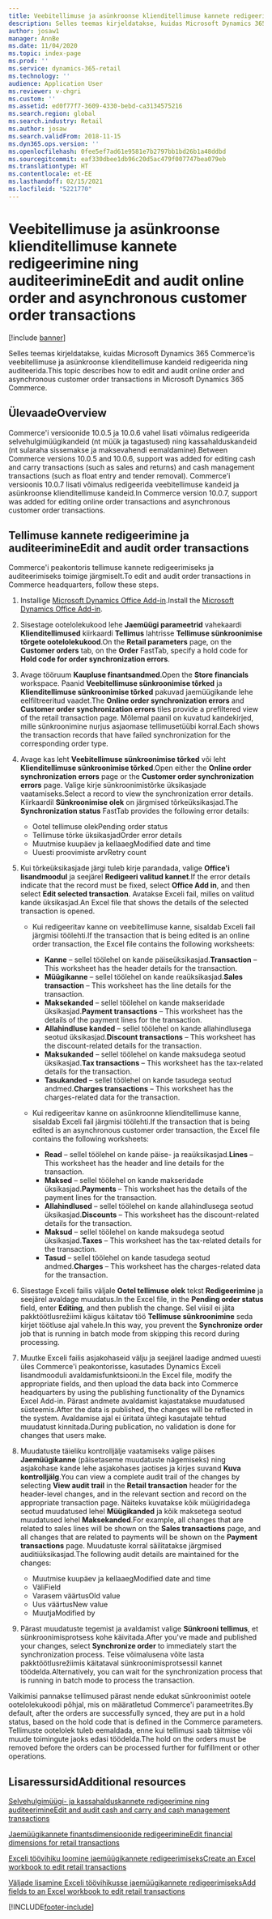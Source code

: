 ```yaml
---
title: Veebitellimuse ja asünkroonse klienditellimuse kannete redigeerimine ning auditeerimine
description: Selles teemas kirjeldatakse, kuidas Microsoft Dynamics 365 Commerce'is veebitellimuse ja asünkroonse klienditellimuse kandeid redigeerida ning auditeerida.
author: josaw1
manager: AnnBe
ms.date: 11/04/2020
ms.topic: index-page
ms.prod: ''
ms.service: dynamics-365-retail
ms.technology: ''
audience: Application User
ms.reviewer: v-chgri
ms.custom: ''
ms.assetid: ed0f77f7-3609-4330-bebd-ca3134575216
ms.search.region: global
ms.search.industry: Retail
ms.author: josaw
ms.search.validFrom: 2018-11-15
ms.dyn365.ops.version: ''
ms.openlocfilehash: 0fee5ef7ad61e9581e7b2797bb1bd26b1a48ddbd
ms.sourcegitcommit: eaf330dbee1db96c20d5ac479f007747bea079eb
ms.translationtype: HT
ms.contentlocale: et-EE
ms.lasthandoff: 02/15/2021
ms.locfileid: "5221770"
---
```

# <a name="edit-and-audit-online-order-and-asynchronous-customer-order-transactions"></a><span data-ttu-id="a5f0a-103">Veebitellimuse ja asünkroonse klienditellimuse kannete redigeerimine ning auditeerimine</span><span class="sxs-lookup"><span data-stu-id="a5f0a-103">Edit and audit online order and asynchronous customer order transactions</span></span>

[!include [banner](../includes/banner.md)]

<span data-ttu-id="a5f0a-104">Selles teemas kirjeldatakse, kuidas Microsoft Dynamics 365 Commerce'is veebitellimuse ja asünkroonse klienditellimuse kandeid redigeerida ning auditeerida.</span><span class="sxs-lookup"><span data-stu-id="a5f0a-104">This topic describes how to edit and audit online order and asynchronous customer order transactions in Microsoft Dynamics 365 Commerce.</span></span>

## <a name="overview"></a><span data-ttu-id="a5f0a-105">Ülevaade</span><span class="sxs-lookup"><span data-stu-id="a5f0a-105">Overview</span></span>

<span data-ttu-id="a5f0a-106">Commerce'i versioonide 10.0.5 ja 10.0.6 vahel lisati võimalus redigeerida selvehulgimüügikandeid (nt müük ja tagastused) ning kassahalduskandeid (nt sularaha sissemakse ja maksevahendi eemaldamine).</span><span class="sxs-lookup"><span data-stu-id="a5f0a-106">Between Commerce versions 10.0.5 and 10.0.6, support was added for editing cash and carry transactions (such as sales and returns) and cash management transactions (such as float entry and tender removal).</span></span> <span data-ttu-id="a5f0a-107">Commerce'i versioonis 10.0.7 lisati võimalus redigeerida veebitellimuse kandeid ja asünkroonse klienditellimuse kandeid.</span><span class="sxs-lookup"><span data-stu-id="a5f0a-107">In Commerce version 10.0.7, support was added for editing online order transactions and asynchronous customer order transactions.</span></span>

## <a name="edit-and-audit-order-transactions"></a><span data-ttu-id="a5f0a-108">Tellimuse kannete redigeerimine ja auditeerimine</span><span class="sxs-lookup"><span data-stu-id="a5f0a-108">Edit and audit order transactions</span></span>

<span data-ttu-id="a5f0a-109">Commerce'i peakontoris tellimuse kannete redigeerimiseks ja auditeerimiseks toimige järgmiselt.</span><span class="sxs-lookup"><span data-stu-id="a5f0a-109">To edit and audit order transactions in Commerce headquarters, follow these steps.</span></span>

1. <span data-ttu-id="a5f0a-110">Installige [Microsoft Dynamics Office Add-in](https://appsource.microsoft.com/product/office/WA104379629?tab=Overview).</span><span class="sxs-lookup"><span data-stu-id="a5f0a-110">Install the [Microsoft Dynamics Office Add-in](https://appsource.microsoft.com/product/office/WA104379629?tab=Overview).</span></span>
1. <span data-ttu-id="a5f0a-111">Sisestage ootelolekukood lehe **Jaemüügi parameetrid** vahekaardi **Klienditellimused** kiirkaardi **Tellimus** lahtrisse **Tellimuse sünkroonimise tõrgete ootelolekukood**.</span><span class="sxs-lookup"><span data-stu-id="a5f0a-111">On the **Retail parameters** page, on the **Customer orders** tab, on the **Order** FastTab, specify a hold code for **Hold code for order synchronization errors**.</span></span>
1. <span data-ttu-id="a5f0a-112">Avage tööruum **Kaupluse finantsandmed**.</span><span class="sxs-lookup"><span data-stu-id="a5f0a-112">Open the **Store financials** workspace.</span></span> <span data-ttu-id="a5f0a-113">Paanid **Veebitellimuse sünkroonimise tõrked** ja **Klienditellimuse sünkroonimise tõrked** pakuvad jaemüügikande lehe eelfiltreeritud vaadet.</span><span class="sxs-lookup"><span data-stu-id="a5f0a-113">The **Online order synchronization errors** and **Customer order synchronization errors** tiles provide a prefiltered view of the retail transaction page.</span></span> <span data-ttu-id="a5f0a-114">Mõlemal paanil on kuvatud kandekirjed, mille sünkroonimine nurjus asjaomase tellimusetüübi korral.</span><span class="sxs-lookup"><span data-stu-id="a5f0a-114">Each shows the transaction records that have failed synchronization for the corresponding order type.</span></span>
1. <span data-ttu-id="a5f0a-115">Avage kas leht **Veebitellimuse sünkroonimise tõrked** või leht **Klienditellimuse sünkroonimise tõrked**.</span><span class="sxs-lookup"><span data-stu-id="a5f0a-115">Open either the **Online order synchronization errors** page or the **Customer order synchronization errors** page.</span></span> <span data-ttu-id="a5f0a-116">Valige kirje sünkroonimistõrke üksikasjade vaatamiseks.</span><span class="sxs-lookup"><span data-stu-id="a5f0a-116">Select a record to view the synchronization error details.</span></span> <span data-ttu-id="a5f0a-117">Kiirkaardil **Sünkroonimise olek** on järgmised tõrkeüksikasjad.</span><span class="sxs-lookup"><span data-stu-id="a5f0a-117">The **Synchronization status** FastTab provides the following error details:</span></span>

    - <span data-ttu-id="a5f0a-118">Ootel tellimuse olek</span><span class="sxs-lookup"><span data-stu-id="a5f0a-118">Pending order status</span></span>
    - <span data-ttu-id="a5f0a-119">Tellimuse tõrke üksikasjad</span><span class="sxs-lookup"><span data-stu-id="a5f0a-119">Order error details</span></span>
    - <span data-ttu-id="a5f0a-120">Muutmise kuupäev ja kellaaeg</span><span class="sxs-lookup"><span data-stu-id="a5f0a-120">Modified date and time</span></span>
    - <span data-ttu-id="a5f0a-121">Uuesti proovimiste arv</span><span class="sxs-lookup"><span data-stu-id="a5f0a-121">Retry count</span></span>

1. <span data-ttu-id="a5f0a-122">Kui tõrkeüksikasjade järgi tuleb kirje parandada, valige **Office'i lisandmoodul** ja seejärel **Redigeeri valitud kannet**.</span><span class="sxs-lookup"><span data-stu-id="a5f0a-122">If the error details indicate that the record must be fixed, select **Office Add in**, and then select **Edit selected transaction**.</span></span> <span data-ttu-id="a5f0a-123">Avatakse Exceli fail, milles on valitud kande üksikasjad.</span><span class="sxs-lookup"><span data-stu-id="a5f0a-123">An Excel file that shows the details of the selected transaction is opened.</span></span>

    - <span data-ttu-id="a5f0a-124">Kui redigeeritav kanne on veebitellimuse kanne, sisaldab Exceli fail järgmisi töölehti.</span><span class="sxs-lookup"><span data-stu-id="a5f0a-124">If the transaction that is being edited is an online order transaction, the Excel file contains the following worksheets:</span></span>

        - <span data-ttu-id="a5f0a-125">**Kanne** – sellel töölehel on kande päiseüksikasjad.</span><span class="sxs-lookup"><span data-stu-id="a5f0a-125">**Transaction** – This worksheet has the header details for the transaction.</span></span>
        - <span data-ttu-id="a5f0a-126">**Müügikanne** – sellel töölehel on kande reaüksikasjad.</span><span class="sxs-lookup"><span data-stu-id="a5f0a-126">**Sales transaction** – This worksheet has the line details for the transaction.</span></span>
        - <span data-ttu-id="a5f0a-127">**Maksekanded** – sellel töölehel on kande makseridade üksikasjad.</span><span class="sxs-lookup"><span data-stu-id="a5f0a-127">**Payment transactions** – This worksheet has the details of the payment lines for the transaction.</span></span>
        - <span data-ttu-id="a5f0a-128">**Allahindluse kanded** – sellel töölehel on kande allahindlusega seotud üksikasjad.</span><span class="sxs-lookup"><span data-stu-id="a5f0a-128">**Discount transactions** – This worksheet has the discount-related details for the transaction.</span></span>
        - <span data-ttu-id="a5f0a-129">**Maksukanded** – sellel töölehel on kande maksudega seotud üksikasjad.</span><span class="sxs-lookup"><span data-stu-id="a5f0a-129">**Tax transactions** – This worksheet has the tax-related details for the transaction.</span></span>
        - <span data-ttu-id="a5f0a-130">**Tasukanded** – sellel töölehel on kande tasudega seotud andmed.</span><span class="sxs-lookup"><span data-stu-id="a5f0a-130">**Charges transactions** – This worksheet has the charges-related data for the transaction.</span></span>

    - <span data-ttu-id="a5f0a-131">Kui redigeeritav kanne on asünkroonne klienditellimuse kanne, sisaldab Exceli fail järgmisi töölehti.</span><span class="sxs-lookup"><span data-stu-id="a5f0a-131">If the transaction that is being edited is an asynchronous customer order transaction, the Excel file contains the following worksheets:</span></span>

        - <span data-ttu-id="a5f0a-132">**Read** – sellel töölehel on kande päise- ja reaüksikasjad.</span><span class="sxs-lookup"><span data-stu-id="a5f0a-132">**Lines** – This worksheet has the header and line details for the transaction.</span></span>
        - <span data-ttu-id="a5f0a-133">**Maksed** – sellel töölehel on kande makseridade üksikasjad.</span><span class="sxs-lookup"><span data-stu-id="a5f0a-133">**Payments** – This worksheet has the details of the payment lines for the transaction.</span></span>
        - <span data-ttu-id="a5f0a-134">**Allahindlused** – sellel töölehel on kande allahindlusega seotud üksikasjad.</span><span class="sxs-lookup"><span data-stu-id="a5f0a-134">**Discounts** – This worksheet has the discount-related details for the transaction.</span></span>
        - <span data-ttu-id="a5f0a-135">**Maksud** – sellel töölehel on kande maksudega seotud üksikasjad.</span><span class="sxs-lookup"><span data-stu-id="a5f0a-135">**Taxes** – This worksheet has the tax-related details for the transaction.</span></span>
        - <span data-ttu-id="a5f0a-136">**Tasud** – sellel töölehel on kande tasudega seotud andmed.</span><span class="sxs-lookup"><span data-stu-id="a5f0a-136">**Charges** – This worksheet has the charges-related data for the transaction.</span></span>

1. <span data-ttu-id="a5f0a-137">Sisestage Exceli failis väljale **Ootel tellimuse olek** tekst **Redigeerimine** ja seejärel avaldage muudatus.</span><span class="sxs-lookup"><span data-stu-id="a5f0a-137">In the Excel file, in the **Pending order status** field, enter **Editing**, and then publish the change.</span></span> <span data-ttu-id="a5f0a-138">Sel viisil ei jäta pakktöötlusrežiimi käigus käitatav töö **Tellimuse sünkroonimine** seda kirjet töötluse ajal vahele.</span><span class="sxs-lookup"><span data-stu-id="a5f0a-138">In this way, you prevent the **Synchronize order** job that is running in batch mode from skipping this record during processing.</span></span>
1. <span data-ttu-id="a5f0a-139">Muutke Exceli failis asjakohaseid välju ja seejärel laadige andmed uuesti üles Commerce'i peakontorisse, kasutades Dynamics Exceli lisandmooduli avaldamisfunktsiooni.</span><span class="sxs-lookup"><span data-stu-id="a5f0a-139">In the Excel file, modify the appropriate fields, and then upload the data back into Commerce headquarters by using the publishing functionality of the Dynamics Excel Add-in.</span></span> <span data-ttu-id="a5f0a-140">Pärast andmete avaldamist kajastatakse muudatused süsteemis.</span><span class="sxs-lookup"><span data-stu-id="a5f0a-140">After the data is published, the changes will be reflected in the system.</span></span> <span data-ttu-id="a5f0a-141">Avaldamise ajal ei üritata ühtegi kasutajate tehtud muudatust kinnitada.</span><span class="sxs-lookup"><span data-stu-id="a5f0a-141">During publication, no validation is done for changes that users make.</span></span>
1. <span data-ttu-id="a5f0a-142">Muudatuste täieliku kontrolljälje vaatamiseks valige päises **Jaemüügikanne** (päisetaseme muudatuste nägemiseks) ning asjakohase kande lehe asjakohases jaotises ja kirjes suvand **Kuva kontrolljälg**.</span><span class="sxs-lookup"><span data-stu-id="a5f0a-142">You can view a complete audit trail of the changes by selecting **View audit trail** in the **Retail transaction** header for the header-level changes, and in the relevant section and record on the appropriate transaction page.</span></span> <span data-ttu-id="a5f0a-143">Näiteks kuvatakse kõik müügiridadega seotud muudatused lehel **Müügikanded** ja kõik maksetega seotud muudatused lehel **Maksekanded**.</span><span class="sxs-lookup"><span data-stu-id="a5f0a-143">For example, all changes that are related to sales lines will be shown on the **Sales transactions** page, and all changes that are related to payments will be shown on the **Payment transactions** page.</span></span> <span data-ttu-id="a5f0a-144">Muudatuste korral säilitatakse järgmised auditiüksikasjad.</span><span class="sxs-lookup"><span data-stu-id="a5f0a-144">The following audit details are maintained for the changes:</span></span>

    - <span data-ttu-id="a5f0a-145">Muutmise kuupäev ja kellaaeg</span><span class="sxs-lookup"><span data-stu-id="a5f0a-145">Modified date and time</span></span>
    - <span data-ttu-id="a5f0a-146">Väli</span><span class="sxs-lookup"><span data-stu-id="a5f0a-146">Field</span></span>
    - <span data-ttu-id="a5f0a-147">Varasem väärtus</span><span class="sxs-lookup"><span data-stu-id="a5f0a-147">Old value</span></span>
    - <span data-ttu-id="a5f0a-148">Uus väärtus</span><span class="sxs-lookup"><span data-stu-id="a5f0a-148">New value</span></span>
    - <span data-ttu-id="a5f0a-149">Muutja</span><span class="sxs-lookup"><span data-stu-id="a5f0a-149">Modified by</span></span>

1. <span data-ttu-id="a5f0a-150">Pärast muudatuste tegemist ja avaldamist valige **Sünkrooni tellimus**, et sünkroonimisprotsess kohe käivitada.</span><span class="sxs-lookup"><span data-stu-id="a5f0a-150">After you've made and published your changes, select **Synchronize order** to immediately start the synchronization process.</span></span> <span data-ttu-id="a5f0a-151">Teise võimalusena võite lasta pakktöötlusrežiimis käitataval sünkroonimisprotsessil kannet töödelda.</span><span class="sxs-lookup"><span data-stu-id="a5f0a-151">Alternatively, you can wait for the synchronization process that is running in batch mode to process the transaction.</span></span>

<span data-ttu-id="a5f0a-152">Vaikimisi pannakse tellimused pärast nende edukat sünkroonimist ootele ootelolekukoodi põhjal, mis on määratletud Commerce'i parameetrites.</span><span class="sxs-lookup"><span data-stu-id="a5f0a-152">By default, after the orders are successfully synced, they are put in a hold status, based on the hold code that is defined in the Commerce parameters.</span></span> <span data-ttu-id="a5f0a-153">Tellimuste ootelolek tuleb eemaldada, enne kui tellimusi saab täitmise või muude toimingute jaoks edasi töödelda.</span><span class="sxs-lookup"><span data-stu-id="a5f0a-153">The hold on the orders must be removed before the orders can be processed further for fulfillment or other operations.</span></span>

## <a name="additional-resources"></a><span data-ttu-id="a5f0a-154">Lisaressursid</span><span class="sxs-lookup"><span data-stu-id="a5f0a-154">Additional resources</span></span>

[<span data-ttu-id="a5f0a-155">Selvehulgimüügi- ja kassahalduskannete redigeerimine ning auditeerimine</span><span class="sxs-lookup"><span data-stu-id="a5f0a-155">Edit and audit cash and carry and cash management transactions</span></span>](edit-cash-trans.md)

[<span data-ttu-id="a5f0a-156">Jaemüügikannete finantsdimensioonide redigeerimine</span><span class="sxs-lookup"><span data-stu-id="a5f0a-156">Edit financial dimensions for retail transactions</span></span>](edit-financial-dim.md)

[<span data-ttu-id="a5f0a-157">Exceli töövihiku loomine jaemüügikannete redigeerimiseks</span><span class="sxs-lookup"><span data-stu-id="a5f0a-157">Create an Excel workbook to edit retail transactions</span></span>](create-excel-edit.md)

[<span data-ttu-id="a5f0a-158">Väljade lisamine Exceli töövihikusse jaemüügikannete redigeerimiseks</span><span class="sxs-lookup"><span data-stu-id="a5f0a-158">Add fields to an Excel workbook to edit retail transactions</span></span>](add-fields-excel.md)


[!INCLUDE[footer-include](../includes/footer-banner.md)]